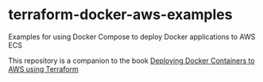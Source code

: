 # terraform-docker-aws-examples
Examples for using Docker Compose to deploy Docker applications to AWS ECS

This repository is a companion to the book [Deploying Docker Containers to AWS using Terraform](https://www.amazon.com/Deploying-Docker-Containers-using-Terraform-ebook/dp/B08WG578L1/)
